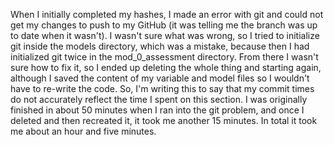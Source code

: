 When I initially completed my hashes, I made an error with git and could not get my changes to push to my GitHub (it was telling me the branch was up to date when it wasn't). I wasn't sure what was wrong, so I tried to initialize git inside the models directory, which was a mistake, because then I had initialized git twice in the mod_0_assessment directory. From there I wasn't sure how to fix it, so I ended up deleting the whole thing and starting again, although I saved the content of my variable and model files so I wouldn't have to re-write the code. So, I'm writing this to say that my commit times do not accurately reflect the time I spent on this section. I was originally finished in about 50 minutes when I ran into the git problem, and once I deleted and then recreated it, it took me another 15 minutes. In total it took me about an hour and five minutes. 
